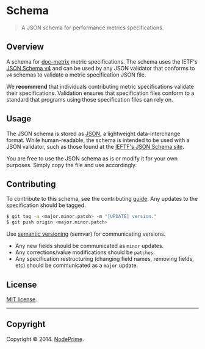 Schema
======

> A JSON schema for performance metrics specifications.


## Overview

A schema for [doc-metrix](https://github.com/doc-metrix/) metric specifications. The schema uses the IETF's [JSON Schema v4](http://json-schema.org/latest/json-schema-core.html) and can be used by any JSON validator that conforms to `v4` schemas to validate a metric specification JSON file.

We __recommend__ that individuals contributing metric specifications validate their specifications. Validation ensures that specification files conform to a standard that programs using those specification files can rely on.


## Usage

The JSON schema is stored as [JSON](http://json.org/), a lightweight data-interchange format. While human-readable, the schema is intended to be used with a JSON validator, such as those found at the [IEFTF's JSON Schema site](http://json-schema.org/implementations.html).

You are free to use the JSON schema as is or modify it for your own purposes. Simply copy the file and use accordingly.


## Contributing

To contribute to this schema, see the contributing [guide](https://github.com/doc-metrix/contributing). Any updates to the specification should be tagged.

``` bash
$ git tag -a <major.minor.patch> -m "[UPDATE] version."
$ git push origin <major.minor.patch>
```

Use [semantic versioning](http://semver.org/) (semvar) for communicating versions.

*	Any new fields should be communicated as `minor` updates.
*	Any corrections/value modifications should be `patches`.
* 	Any specification restructuring (changing field names, removing fields, etc) should be communicated as a `major` update.



## License

[MIT license](http://opensource.org/licenses/MIT). 


---
## Copyright

Copyright &copy; 2014. [NodePrime](http://nodeprime.com).
